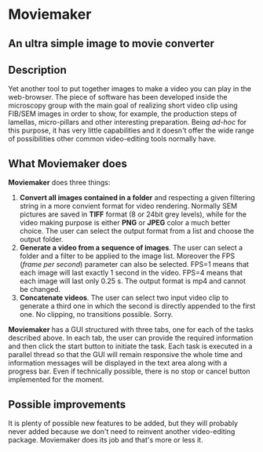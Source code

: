 # Moviemaker
## An ultra simple image to movie converter

## Description
Yet another tool to put together images to make a video you can play in the web-browser. 
The piece of software has been developed inside the microscopy group with the main goal of realizing short video clip using FIB/SEM images in order to show, for example, the production steps of lamellas, micro-pillars and other interesting preparation.
Being *ad-hoc* for this purpose, it has very little capabilities and it doesn't offer the wide range of possibilities other common video-editing tools normally have.

## What **Moviemaker** does
**Moviemaker** does three things:
1. **Convert all images contained in a folder** and respecting a given filtering string in a more convient format for video rendering. Normally SEM pictures are saved in **TIFF** format (8 or 24bit grey levels), while for the video making purpose is either **PNG** or **JPEG** color a much better choice. The user can select the output format from a list and choose the output folder.
2. **Generate a video from a sequence of images**. The user can select a folder and a filter to be applied to the image list. Moreover the FPS (*frame per second*) parameter can also be selected. FPS=1 means that each image will last exactly 1 second in the video. FPS=4 means that each image will last only 0.25 s. The output format is mp4 and cannot be changed.
3. **Concatenate videos**. The user can select two input video clip to generate a third one in which the second is directly appended to the first one. No clipping, no transitions possible. Sorry.
	
**Moviemaker** has a GUI structured with three tabs, one for each of the tasks described above. In each tab, the user can provide the required information and then click the start button to initiate the task. Each task is executed in a parallel thread so that the GUI will remain responsive the whole time and information messages will be displayed in the text area along with a progress bar. Even if technically possible, there is no stop or cancel button implemented for the moment. 

## Possible improvements
It is plenty of possible new features to be added, but they will probably never added because we don't need to reinvent another video-editing package. Moviemaker does its job and that's more or less it. 
